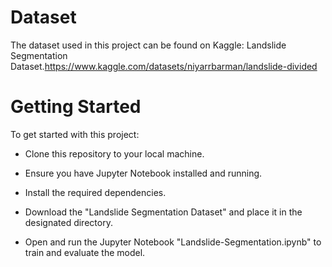 # Dataset
The dataset used in this project can be found on Kaggle: Landslide Segmentation Dataset.https://www.kaggle.com/datasets/niyarrbarman/landslide-divided
# Getting Started
To get started with this project:

- Clone this repository to your local machine.
  
- Ensure you have Jupyter Notebook installed and running.
- Install the required dependencies.
- Download the "Landslide Segmentation Dataset" and place it in the designated directory.
- Open and run the Jupyter Notebook "Landslide-Segmentation.ipynb" to train and evaluate the model.
